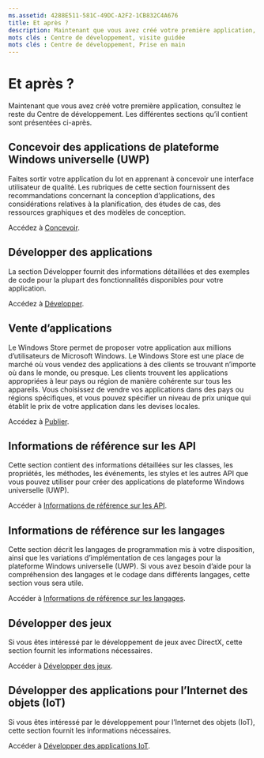 ```yaml
---
ms.assetid: 4288E511-581C-49DC-A2F2-1CB832C4A676
title: Et après ?
description: Maintenant que vous avez créé votre première application, consultez le reste du Centre de développement. Les différentes sections qu’il contient sont présentées ci-après.
mots clés : Centre de développement, visite guidée
mots clés : Centre de développement, Prise en main
---
```

# Et après ?

Maintenant que vous avez créé votre première application, consultez le reste du Centre de développement. Les différentes sections qu’il contient sont présentées ci-après.

## Concevoir des applications de plateforme Windows universelle (UWP)


Faites sortir votre application du lot en apprenant à concevoir une interface utilisateur de qualité. Les rubriques de cette section fournissent des recommandations concernant la conception d’applications, des considérations relatives à la planification, des études de cas, des ressources graphiques et des modèles de conception.

Accédez à [Concevoir](http://go.microsoft.com/fwlink/p/?LinkId=533896).

## Développer des applications


La section Développer fournit des informations détaillées et des exemples de code pour la plupart des fonctionnalités disponibles pour votre application.

Accédez à [Développer](http://go.microsoft.com/fwlink/p/?LinkId=529575).

## Vente d’applications


Le Windows Store permet de proposer votre application aux millions d’utilisateurs de Microsoft Windows. Le Windows Store est une place de marché où vous vendez des applications à des clients se trouvant n’importe où dans le monde, ou presque. Les clients trouvent les applications appropriées à leur pays ou région de manière cohérente sur tous les appareils. Vous choisissez de vendre vos applications dans des pays ou régions spécifiques, et vous pouvez spécifier un niveau de prix unique qui établit le prix de votre application dans les devises locales.

Accédez à [Publier](http://go.microsoft.com/fwlink/p/?linkid=268275).

## Informations de référence sur les API


Cette section contient des informations détaillées sur les classes, les propriétés, les méthodes, les événements, les styles et les autres API que vous pouvez utiliser pour créer des applications de plateforme Windows universelle (UWP).

Accéder à [Informations de référence sur les API](https://msdn.microsoft.com/en-us/library/windows/apps/br211369.aspx).

## Informations de référence sur les langages


Cette section décrit les langages de programmation mis à votre disposition, ainsi que les variations d’implémentation de ces langages pour la plateforme Windows universelle (UWP). Si vous avez besoin d’aide pour la compréhension des langages et le codage dans différents langages, cette section vous sera utile.

Accéder à [Informations de référence sur les langages](http://go.microsoft.com/fwlink/p/?LinkId=534184).

## Développer des jeux


Si vous êtes intéressé par le développement de jeux avec DirectX, cette section fournit les informations nécessaires.

Accéder à [Développer des jeux](http://go.microsoft.com/fwlink/p/?LinkId=534184).

## Développer des applications pour l’Internet des objets (IoT)


Si vous êtes intéressé par le développement pour l’Internet des objets (IoT), cette section fournit les informations nécessaires.

Accéder à [Développer des applications IoT](http://go.microsoft.com/fwlink/p/?LinkId=534186).

 

 






<!--HONumber=Mar16_HO1-->


